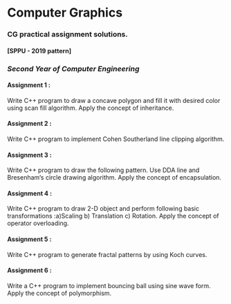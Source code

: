 # Computer Graphics
### CG practical assignment solutions.
#### [SPPU - 2019 pattern]
### *Second Year of Computer Engineering*

#### Assignment 1 :
Write C++ program to draw a concave polygon and fill it with desired color using scan fill algorithm. Apply the concept of inheritance.

#### Assignment 2 :
Write C++ program to implement Cohen Southerland line clipping algorithm.

#### Assignment 3 :
Write C++ program to draw the following pattern. Use DDA line and Bresenham‘s circle drawing algorithm. Apply the concept of encapsulation.

#### Assignment 4 : 
Write C++ program to draw 2-D object and perform following basic transformations :a)Scaling
                                                                                  b) Translation 
                                                                                  c) Rotation.
Apply the concept of operator overloading.

#### Assignment 5 :
Write C++ program to generate fractal patterns by using Koch curves.

#### Assignment 6 :
Write a C++ program to implement bouncing ball using sine wave form. Apply the concept of polymorphism.


